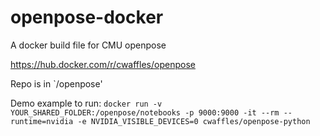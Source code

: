 # openpose-docker
A docker build file for CMU openpose

https://hub.docker.com/r/cwaffles/openpose

Repo is in `/openpose'

Demo example to run:
`docker run -v YOUR_SHARED_FOLDER:/openpose/notebooks -p 9000:9000 -it --rm --runtime=nvidia -e NVIDIA_VISIBLE_DEVICES=0 cwaffles/openpose-python`
